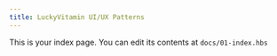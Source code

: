 ```yaml
---
title: LuckyVitamin UI/UX Patterns
---
```


This is your index page. You can edit its contents at `docs/01-index.hbs`

